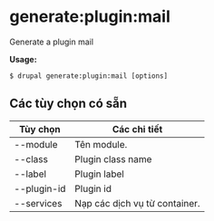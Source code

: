 # generate:plugin:mail
Generate a plugin mail

**Usage:**
```
$ drupal generate:plugin:mail [options] 
```

## Các tùy chọn có sẵn
Tùy chọn | Các chi tiết
-------|-------------
--module | Tên module.
--class | Plugin class name
--label | Plugin label
--plugin-id | Plugin id
--services | Nạp các dịch vụ từ container.
